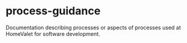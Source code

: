 # process-guidance
Documentation describing processes or aspects of processes used at HomeValet for software development.
